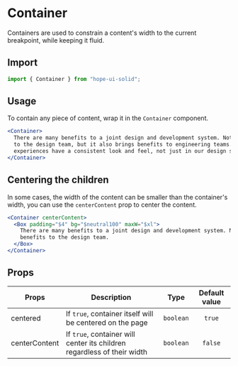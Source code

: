 # Container

Containers are used to constrain a content's width to the current breakpoint, while keeping it fluid.

## Import

```js
import { Container } from "hope-ui-solid";
```

## Usage

To contain any piece of content, wrap it in the `Container` component.

```jsx
<Container>
  There are many benefits to a joint design and development system. Not only does it bring benefits
  to the design team, but it also brings benefits to engineering teams. It makes sure that our
  experiences have a consistent look and feel, not just in our design specs, but in production
</Container>
```

## Centering the children

In some cases, the width of the content can be smaller than the container's width, you can use the `centerContent` prop to center the content.

```jsx
<Container centerContent>
  <Box padding="$4" bg="$neutral100" maxW="$xl">
    There are many benefits to a joint design and development system. Not only does it bring
    benefits to the design team.
  </Box>
</Container>
```

## Props

| Props         | Description                                                             |   Type    | Default value |
| ------------- | ----------------------------------------------------------------------- | :-------: | :-----------: |
| centered      | If `true`, container itself will be centered on the page                | `boolean` |    `true`     |
| centerContent | If `true`, container will center its children regardless of their width | `boolean` |    `false`    |

